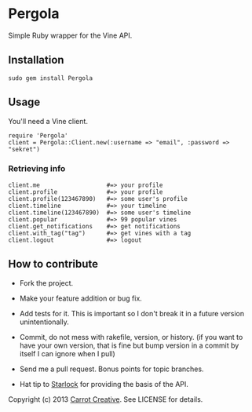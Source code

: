 # Pergola

Simple Ruby wrapper for the Vine API.

## Installation

    sudo gem install Pergola
    
## Usage

You'll need a Vine client.

    require 'Pergola'
    client = Pergola::Client.new(:username => "email", :password => "sekret")
    
### Retrieving info

    client.me                   #=> your profile
    client.profile              #=> your profile
    client.profile(123467890)   #=> some user's profile
    client.timeline             #=> your timeline
    client.timeline(123467890)  #=> some user's timeline
    client.popular              #=> 99 popular vines
    client.get_notifications    #=> get notifications
    client.with_tag("tag")      #=> get vines with a tag
    client.logout               #=> logout
    
## How to contribute
 
* Fork the project.
* Make your feature addition or bug fix.
* Add tests for it. This is important so I don't break it in a future version unintentionally.
* Commit, do not mess with rakefile, version, or history.
  (if you want to have your own version, that is fine but bump version in a commit by itself I can ignore when I pull)
* Send me a pull request. Bonus points for topic branches.

* Hat tip to [Starlock](https://github.com/starlock/vino/wiki/API-Reference) for providing the basis of the API.

Copyright (c) 2013 [Carrot Creative](http://carrotcreative.com). See LICENSE for details.
